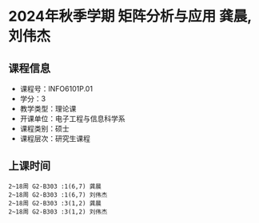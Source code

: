# 2024年秋季学期 矩阵分析与应用 龚晨, 刘伟杰






## 课程信息

- 课程号：INFO6101P.01
- 学分：3
- 教学类型：理论课
- 开课单位：电子工程与信息科学系
- 课程类别：硕士
- 课程层次：研究生课程

## 上课时间

```
2~18周 G2-B303 :1(6,7) 龚晨
2~18周 G2-B303 :1(6,7) 刘伟杰
2~18周 G2-B303 :3(1,2) 龚晨
2~18周 G2-B303 :3(1,2) 刘伟杰
```

